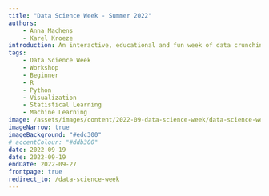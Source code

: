 ```yaml
---
title: "Data Science Week - Summer 2022"
authors:
    - Anna Machens
    - Karel Kroeze
introduction: An interactive, educational and fun week of data crunching, modelling, (virtual) lunch workshops, and team work open to all BMS students and staff.
tags:
    - Data Science Week
    - Workshop
    - Beginner
    - R
    - Python
    - Visualization
    - Statistical Learning
    - Machine Learning
image: /assets/images/content/2022-09-data-science-week/data-science-week-people-at-work.svg
imageNarrow: true
imageBackground: "#edc300"
# accentColour: "#ddb300"
date: 2022-09-19
date: 2022-09-19
endDate: 2022-09-27
frontpage: true
redirect_to: /data-science-week
---
```


<!-- Note: this page redirects to /data-science-week, edit details there. -->
